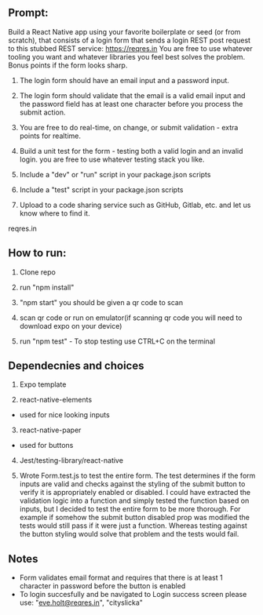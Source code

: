 ## Prompt:
Build a React Native app using your favorite boilerplate or seed (or from scratch), that consists of a login form that sends a login REST post request to this stubbed REST service: https://reqres.in You are free to use whatever tooling you want and whatever libraries you feel best solves the problem. Bonus points if the form looks sharp.

1. The login form should have an email input and a password input.

2. The login form should validate that the email is a valid email input and the password field has at least one character before you process the submit action.

3. You are free to do real-time, on change, or submit validation - extra points for realtime.

4. Build a unit test for the form - testing both a valid login and an invalid login. you are free to use whatever testing stack you like.

5. Include a "dev" or "run" script in your package.json scripts

6. Include a "test" script in your package.json scripts

7. Upload to a code sharing service such as GitHub, Gitlab, etc. and let us know where to find it.

reqres.in

## How to run:
1. Clone repo

2. run "npm install"

3. "npm start" you should be given a qr code to scan

4. scan qr code or run on emulator(if scanning qr code you will need to download expo on your device)

5. run "npm test" - To stop testing use CTRL+C on the terminal

## Dependecnies and choices

1. Expo template

2. react-native-elements 
- used for nice looking inputs

3. react-native-paper
- used for buttons 

4. Jest/testing-library/react-native

5. Wrote Form.test.js to test the entire form. The test determines if the form inputs are valid and checks against the styling of the submit button to verify it is appropriately enabled or disabled. I could have extracted the validation logic into a function and simply tested the function based on inputs, but I decided to test the entire form to be more thorough. For example if somehow the submit button disabled prop was modified the tests would still pass if it were just a function. Whereas testing against the button styling would solve that problem and the tests would fail.



## Notes
- Form validates email format and requires that there is at least 1 character in password before the button is enabled
- To login succesfully and be navigated to Login success screen please use:
"eve.holt@reqres.in",
"cityslicka"